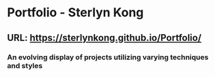 # **Portfolio - Sterlyn Kong**
## URL: https://sterlynkong.github.io/Portfolio/


### An evolving display of projects utilizing varying techniques and styles